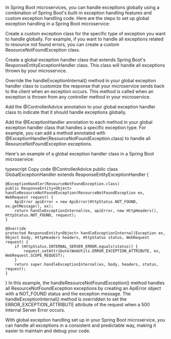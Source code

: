 In Spring Boot microservices, you can handle exceptions globally using a combination of Spring Boot's built-in exception handling features and custom exception handling code. Here are the steps to set up global exception handling in a Spring Boot microservice:

Create a custom exception class for the specific type of exception you want to handle globally. For example, if you want to handle all exceptions related to resource not found errors, you can create a custom ResourceNotFoundException class.

Create a global exception handler class that extends Spring Boot's ResponseEntityExceptionHandler class. This class will handle all exceptions thrown by your microservice.

Override the handleExceptionInternal() method in your global exception handler class to customize the response that your microservice sends back to the client when an exception occurs. This method is called when an exception is thrown from any controller method in your microservice.

Add the @ControllerAdvice annotation to your global exception handler class to indicate that it should handle exceptions globally.

Add the @ExceptionHandler annotation to each method in your global exception handler class that handles a specific exception type. For example, you can add a method annotated with @ExceptionHandler(ResourceNotFoundException.class) to handle all ResourceNotFoundException exceptions.

Here's an example of a global exception handler class in a Spring Boot microservice:

typescript
Copy code
@ControllerAdvice
public class GlobalExceptionHandler extends ResponseEntityExceptionHandler {

    @ExceptionHandler(ResourceNotFoundException.class)
    public ResponseEntity<Object> handleResourceNotFoundException(ResourceNotFoundException ex, WebRequest request) {
        ApiError apiError = new ApiError(HttpStatus.NOT_FOUND, ex.getMessage(), ex);
        return handleExceptionInternal(ex, apiError, new HttpHeaders(), HttpStatus.NOT_FOUND, request);
    }

    @Override
    protected ResponseEntity<Object> handleExceptionInternal(Exception ex, Object body, HttpHeaders headers, HttpStatus status, WebRequest request) {
        if (HttpStatus.INTERNAL_SERVER_ERROR.equals(status)) {
            request.setAttribute(WebUtils.ERROR_EXCEPTION_ATTRIBUTE, ex, WebRequest.SCOPE_REQUEST);
        }
        return super.handleExceptionInternal(ex, body, headers, status, request);
    }
}
In this example, the handleResourceNotFoundException() method handles all ResourceNotFoundException exceptions by creating an ApiError object with a NOT_FOUND status and the exception message. The handleExceptionInternal() method is overridden to set the ERROR_EXCEPTION_ATTRIBUTE attribute of the request when a 500 Internal Server Error occurs.

With global exception handling set up in your Spring Boot microservice, you can handle all exceptions in a consistent and predictable way, making it easier to maintain and debug your code.